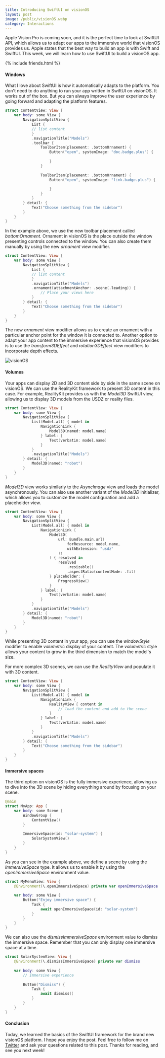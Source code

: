 ```yaml
---
title: Introducing SwiftUI on visionOS
layout: post
image: /public/visionOS.webp
category: Interactions
---
```


Apple Vision Pro is coming soon, and it is the perfect time to look at SwiftUI API, which allows us to adapt our apps to the immersive world that visionOS provides us. Apple states that the best way to build an app is with Swift and SwiftUI. This week, we will learn how to use SwiftUI to build a visionOS app.

{% include friends.html %}

#### Windows
What I love about SwiftUI is how it automatically adapts to the platform. You don't need to do anything to run your app written in SwiftUI on visionOS. It works out of the box. But you can always improve the user experience by going forward and adapting the platform features.

```swift
struct ContentView: View {
    var body: some View {
        NavigationSplitView {
            List {
            // list content
            }
            .navigationTitle("Models")
            .toolbar {
                ToolbarItem(placement: .bottomOrnament) {
                    Button("open", systemImage: "doc.badge.plus") {
                        
                    }
                }
                
                ToolbarItem(placement: .bottomOrnament) {
                    Button("open", systemImage: "link.badge.plus") {
                        
                    }
                }
            }
        } detail: {
            Text("Choose something from the sidebar")
        }
    }
}
```

In the example above, we use the new toolbar placement called *bottomOrnament*. Ornament in visionOS is the place outside the window presenting controls connected to the window. You can also create them manually by using the new *ornament* view modifier.

```swift
struct ContentView: View {
    var body: some View {
        NavigationSplitView {
            List {
            // list content
            }
            .navigationTitle("Models")
            .ornament(attachmentAnchor: .scene(.leading)) {
                // Place your views here
            }
        } detail: {
            Text("Choose something from the sidebar")
        }
    }
}
```

The new *ornament* view modifier allows us to create an ornament with a particular anchor point for the window it is connected to. Another option to adapt your app content to the immersive experience that visionOS provides is to use the *transform3DEffect* and *rotation3DEffect* view modifiers to incorporate depth effects.

![visionOS](/public/visionOS.webp)

#### Volumes
Your apps can display 2D and 3D content side by side in the same scene on visionOS. We can use the RealityKit framework to present 3D content in this case. For example, RealityKit provides us with the *Model3D* SwiftUI view, allowing us to display 3D models from the USDZ or reality files.

```swift
struct ContentView: View {
    var body: some View {
        NavigationSplitView {
            List(Model.all) { model in
                NavigationLink {
                    Model3D(named: model.name)
                } label: {
                    Text(verbatim: model.name)
                }
            }
            .navigationTitle("Models")
        } detail: {
            Model3D(named: "robot")
        }
    }
}
```

*Model3D* view works similarly to the *AsyncImage* view and loads the model asynchronously. You can also use another variant of the *Model3D* initializer, which allows you to customize the model configuration and add a placeholder view.

```swift
struct ContentView: View {
    var body: some View {
        NavigationSplitView {
            List(Model.all) { model in
                NavigationLink {
                    Model3D(
                        url: Bundle.main.url(
                            forResource: model.name,
                            withExtension: "usdz"
                        )!
                    ) { resolved in
                        resolved
                            .resizable()
                            .aspectRatio(contentMode: .fit)
                    } placeholder: {
                        ProgressView()
                    }
                } label: {
                    Text(verbatim: model.name)
                }
            }
            .navigationTitle("Models")
        } detail: {
            Model3D(named: "robot")
        }
    }
}
```

While presenting 3D content in your app, you can use the *windowStyle* modifier to enable *volumetric* display of your content. The *volumetric* style allows your content to grow in the third dimension to match the model's size.

For more complex 3D scenes, we can use the *RealityView* and populate it with 3D content.

```swift
struct ContentView: View {
    var body: some View {
        NavigationSplitView {
            List(Model.all) { model in
                NavigationLink {
                    RealityView { content in
                        // load the content and add to the scene
                    }
                } label: {
                    Text(verbatim: model.name)
                }
            }
            .navigationTitle("Models")
        } detail: {
            Text("Choose something from the sidebar")
        }
    }
}
```

#### Immersive spaces
The third option on visionOS is the fully immersive experience, allowing us to dive into the 3D scene by hiding everything around by focusing on your scene.

```swift
@main
struct MyApp: App {
    var body: some Scene {
        WindowGroup {
            ContentView()
        }
        
        ImmersiveSpace(id: "solar-system") {
            SolarSystemView()
        }
    }
}
```

As you can see in the example above, we define a scene by using the *ImmersiveSpace* type. It allows us to enable it by using the *openImmersiveSpace* environment value.

```swift
struct MyMenuView: View {
    @Environment(\.openImmersiveSpace) private var openImmersiveSpace
    
    var body: some View {
        Button("Enjoy immersive space") {
            Task {
                await openImmersiveSpace(id: "solar-system")
            }
        }
    }
}
```

We can also use the *dismissImmersiveSpace* environment value to dismiss the immersive space. Remember that you can only display one immersive space at a time.

```swift
struct SolarSystemView: View {
    @Environment(\.dismissImmersiveSpace) private var dismiss
    
    var body: some View {
        // Immersive experience
        
        Button("Dismiss") {
            Task {
                await dismiss()
            }
        }
    }
}
```

#### Conclusion
Today, we learned the basics of the SwiftUI framework for the brand new visionOS platform. I hope you enjoy the post. Feel free to follow me on [Twitter](https://twitter.com/mecid) and ask your questions related to this post. Thanks for reading, and see you next week!
